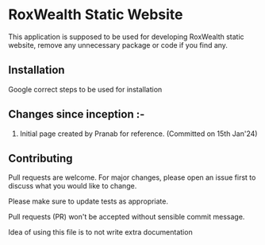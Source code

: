 # RoxWealth Static Website

This application is supposed to be used for developing RoxWealth static website, remove any unnecessary package or code if you find any.

## Installation

Google correct steps to be used for installation

## Changes since inception :-
1. Initial page created by Pranab for reference. (Committed on 15th Jan'24)

## Contributing

Pull requests are welcome. For major changes, please open an issue first
to discuss what you would like to change.

Please make sure to update tests as appropriate.

Pull requests (PR) won't be accepted without sensible commit message.

Idea of using this file is to not write extra documentation
